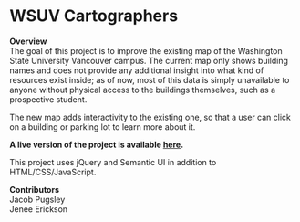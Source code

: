 <h1>WSUV Cartographers</h1>

<b>Overview</b><br>
The goal of this project is to improve the existing map of the Washington State University Vancouver campus.
The current map only shows building names and does not provide any additional insight into what kind of resources exist inside; as
of now, most of this data is simply unavailable to anyone without physical access to the buildings themselves, such as a prospective student.<br>

The new map adds interactivity to the existing one, so that a user can click on a building or parking lot to learn more about it.<br>

<b>A live version of the project is available <a href="https://jacob-pugsley.github.io/cartographers/index.html">here</a>.</b><br>


This project uses jQuery and Semantic UI in addition to HTML/CSS/JavaScript.

<b>Contributors</b><br>
Jacob Pugsley<br>
Jenee Erickson<br>
